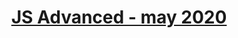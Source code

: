 # <p align="center"><a href="https://softuni.bg/trainings/2838/js-advanced-may-2020"> JS Advanced - may 2020 <a/><p>

